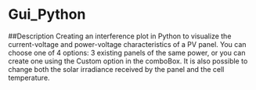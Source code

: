 # Gui_Python

##Description
Creating an interference plot in Python to visualize the current-voltage and power-voltage characteristics of a PV panel. You can choose one of 4 options: 3 existing panels of the same power, or you can create one using the Custom option in the comboBox. It is also possible to change both the solar irradiance received by the panel and the cell temperature.
